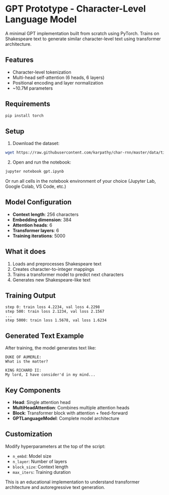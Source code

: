 # GPT Prototype - Character-Level Language Model

A minimal GPT implementation built from scratch using PyTorch. Trains on Shakespeare text to generate similar character-level text using transformer architecture.

## Features

- Character-level tokenization
- Multi-head self-attention (6 heads, 6 layers)
- Positional encoding and layer normalization
- ~10.7M parameters

## Requirements

```bash
pip install torch
```

## Setup

1. Download the dataset:
```bash
wget https://raw.githubusercontent.com/karpathy/char-rnn/master/data/tinyshakespeare/input.txt
```

2. Open and run the notebook:
```bash
jupyter notebook gpt.ipynb
```

Or run all cells in the notebook environment of your choice (Jupyter Lab, Google Colab, VS Code, etc.)

## Model Configuration

- **Context length**: 256 characters
- **Embedding dimension**: 384
- **Attention heads**: 6
- **Transformer layers**: 6
- **Training iterations**: 5000

## What it does

1. Loads and preprocesses Shakespeare text
2. Creates character-to-integer mappings
3. Trains a transformer model to predict next characters
4. Generates new Shakespeare-like text

## Training Output

```
step 0: train loss 4.2234, val loss 4.2298
step 500: train loss 2.1234, val loss 2.1567
...
step 5000: train loss 1.5678, val loss 1.6234
```

## Generated Text Example

After training, the model generates text like:
```
DUKE OF AUMERLE:
What is the matter?

KING RICHARD II:
My lord, I have consider'd in my mind...
```

## Key Components

- **Head**: Single attention head
- **MultiHeadAttention**: Combines multiple attention heads  
- **Block**: Transformer block with attention + feed-forward
- **GPTLanguageModel**: Complete model architecture

## Customization

Modify hyperparameters at the top of the script:
- `n_embd`: Model size
- `n_layer`: Number of layers
- `block_size`: Context length
- `max_iters`: Training duration

This is an educational implementation to understand transformer architecture and autoregressive text generation.
